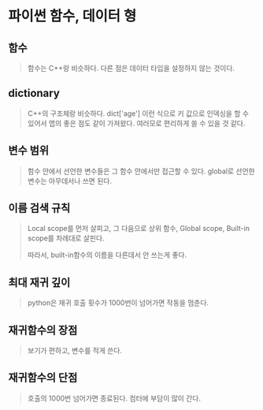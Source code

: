 # 파이썬 함수, 데이터 형

## 함수

> 함수는 C++랑 비슷하다. 다른 점은 데이터 타입을 설정하지 않는 것이다.

## dictionary

> C++의 구조체랑 비슷하다. dict['age'] 이런 식으로 키 값으로 인덱싱을 할 수 있어서 맵의 좋은 점도 같이 가져왔다. 여러모로 편리하게 쓸 수 있을 것 같다.

## 변수 범위

> 함수 안에서 선언한 변수들은 그 함수 안에서만 접근할 수 있다. global로 선언한 변수는 아무데서나 쓰면 된다.

## 이름 검색 규칙

> Local scope를 먼저 살피고, 그 다음으로 상위 함수, Global scope, Built-in scope를 차례대로 살핀다.
>
> 따라서, built-in함수의 이름을 다른데서 안 쓰는게 좋다.

## 최대 재귀 깊이

> python은 재귀 호출 횟수가 1000번이 넘어가면 작동을 멈춘다.

## 재귀함수의 장점

> 보기가 편하고, 변수를 적게 쓴다.

## 재귀함수의 단점

> 호출의 1000번 넘어가면 종료된다. 컴터에 부담이 많이 간다.